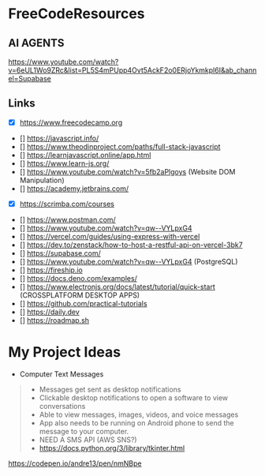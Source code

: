 # FreeCodeResources

## AI AGENTS
https://www.youtube.com/watch?v=6eUL1Wo9ZRc&list=PL5S4mPUpp4Ovt5AckF2o0ERjoYkmkpl6I&ab_channel=Supabase

## Links
- [x] https://www.freecodecamp.org  
- [] https://javascript.info/
- [] https://www.theodinproject.com/paths/full-stack-javascript
- [] https://learnjavascript.online/app.html  
- [] https://www.learn-js.org/  
- [] https://www.youtube.com/watch?v=5fb2aPlgoys (Website DOM Manipulation)  
- [] https://academy.jetbrains.com/  
- [x] https://scrimba.com/courses  
- [] https://www.postman.com/
- [] https://www.youtube.com/watch?v=qw--VYLpxG4
- [] https://vercel.com/guides/using-express-with-vercel
- [] https://dev.to/zenstack/how-to-host-a-restful-api-on-vercel-3bk7
- [] https://supabase.com/
- [] https://www.youtube.com/watch?v=qw--VYLpxG4 (PostgreSQL)
- [] https://fireship.io  
- [] https://docs.deno.com/examples/ 
- [] https://www.electronjs.org/docs/latest/tutorial/quick-start (CROSSPLATFORM DESKTOP APPS)
- [] https://github.com/practical-tutorials  
- [] https://daily.dev  
- [] https://roadmap.sh  

# My Project Ideas
* Computer Text Messages
> - Messages get sent as desktop notifications
> - Clickable desktop notifications to open a software to view conversations
> - Able to view messages, images, videos, and voice messages
> - App also needs to be running on Android phone to send the message to your computer.
> - NEED A SMS API (AWS SNS?)
> - https://docs.python.org/3/library/tkinter.html

https://codepen.io/andre13/pen/nmNBpe

